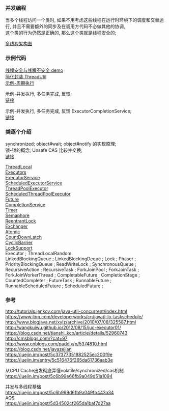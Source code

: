 ### 并发编程   
当多个线程访问一个类时, 如果不用考虑这些线程在运行时环境下的调度和交替运行, 并且不需要额外的同步及在调用方代码不必做其他的协调,    
这个类的行为仍然是正确的, 那么这个类就是线程安全的;   

[多线程架构图](basic/concurrent/ImageFiles/mt_001.png)  
### 示例代码  
[线程安全与线程不安全 demo](basic/concurrent/sample/safe_unsafe.md)   
[简化封装 ThreadUtil](basic/concurrent/ThreadUtil.md)  
[示例-周期执行](basic/concurrent/sample/ses_01.md)   

示例-并发执行, 多任务完成, 反馈;  
[链接](basic/concurrent/sample/es_01.md)   

示例-并发执行, 多任务完成, 反馈 ExecutorCompletionService;  
[链接](basic/concurrent/sample/es_01.md)   

### 类逐个介绍  
synchronized; object#wait; object#notify 的实现原理;  
锁-锁的概念;  Unsafe CAS 比较并交换;  
[链接](basic/concurrent/synchronized.md)  

[ThreadLocal](basic/concurrent/ThreadLocal.md)   
[Executors](basic/concurrent/Executors.md)  
[ExecutorService](basic/concurrent/ExecutorService.md)  
[ScheduledExecutorService](basic/concurrent/ScheduledExecutorService.md)  
[ThreadPoolExecutor](basic/concurrent/ThreadPoolExecutor.md)  
[ScheduledThreadPoolExecutor](basic/concurrent/ScheduledThreadPoolExecutor.md)  
[Future](basic/concurrent/Future.md)  
[CompletionService](basic/concurrent/CompletionService.md)  
[Timer](basic/concurrent/Timer.md)  
[Semaphore](basic/concurrent/Semaphore.md)  
[ReentrantLock](basic/concurrent/ReentrantLock.md)  
[Exchanger](basic/concurrent/Exchanger.md)  
[Atomic](basic/concurrent/Atomic)  
[CountDownLatch](basic/concurrent/CountDownLatch.md)  
[CyclicBarrier](basic/concurrent/CyclicBarrier.md)  
[LockSupport](basic/concurrent/LockSupport.md)  
Executor ;
ThreadLocalRandom  
LinkedBlockingQueue ;
LinkedBlockingDeque ;
Lock ;
Phaser ;
PriorityBlockingQueue ;
ReadWriteLock ;
SynchronousQueue ;
RecursiveAction ;
RecursiveTask ;
ForkJoinPool ;
ForkJoinTask ;
ForkJoinWorkerThread ;
CompletableFuture ;
CompletionStage ;
CountedCompleter ;
FutureTask ;
RunnableFuture ;
RunnableScheduledFuture ;
ScheduledFuture ;

### 参考  
http://tutorials.jenkov.com/java-util-concurrent/index.html  
https://www.ibm.com/developerworks/cn/java/j-lo-taskschedule/  
http://www.blogjava.net/xylz/archive/2010/07/08/325587.html  
http://wangkuiwu.github.io/2012/08/15/juc-executor01/  
https://blog.csdn.net/tianshi_kco/article/details/52960743  
http://cmsblogs.com/?cat=97  
http://www.cnblogs.com/paddix/p/5374810.html  
https://blog.csdn.net/javazejian  
https://juejin.im/post/5c37377351882525ec200f9e  
https://juejin.im/entry/5c516476f265da61736aab3e  

从CPU Cache出发彻底弄懂volatile/synchronized/cas机制  
https://juejin.im/post/5c6b99e66fb9a049d51a1094  

并发与多线程基础  
https://juejin.im/post/5c6b999d6fb9a049fb443a34  
AQS  
https://juejin.im/post/5d34502cf265da1baf7d27aa  
